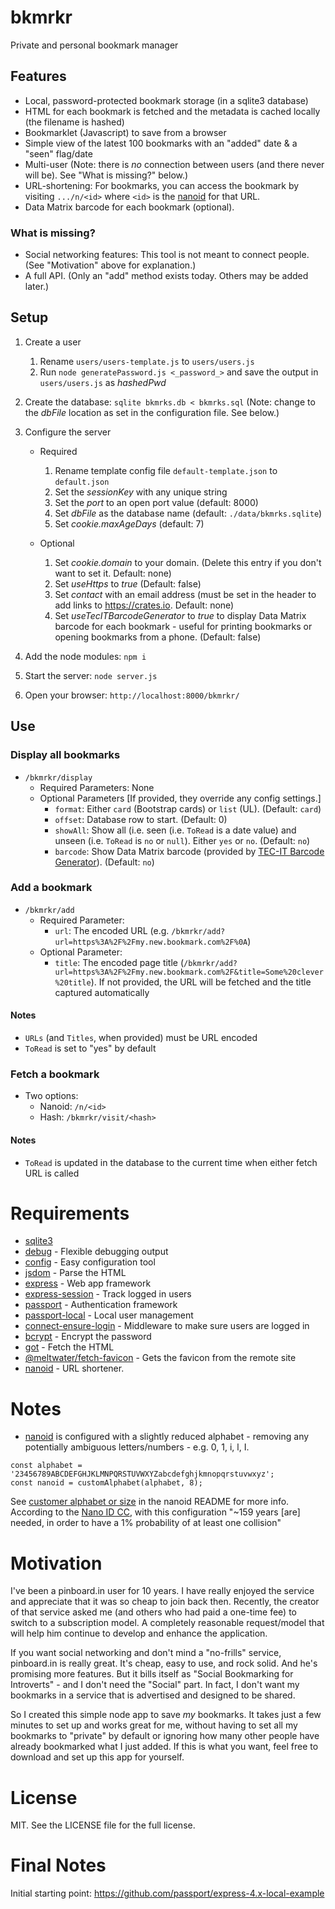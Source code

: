# bkmrkr
Private and personal bookmark manager

## Features
* Local, password-protected bookmark storage (in a sqlite3 database)
* HTML for each bookmark is fetched and the metadata is cached locally (the filename is hashed)
* Bookmarklet (Javascript) to save from a browser
* Simple view of the latest 100 bookmarks with an "added" date & a "seen" flag/date
* Multi-user (Note: there is _no_ connection between users (and there never will be). See "What is missing?" below.)
* URL-shortening: For bookmarks, you can access the bookmark by visiting `.../n/<id>` where `<id>` is the [nanoid](https://github.com/ai/nanoid) for that URL.
* Data Matrix barcode for each bookmark (optional).

### What is missing?
* Social networking features: This tool is not meant to connect people. (See "Motivation" above for explanation.)
* A full API. (Only an "add" method exists today. Others may be added later.)

## Setup
1. Create a user
   1. Rename `users/users-template.js` to `users/users.js`
   1. Run `node generatePassword.js <_password_>` and save the output in `users/users.js` as _hashedPwd_
1. Create the database: `sqlite bkmrks.db < bkmrks.sql` (Note: change to the _dbFile_ location as set in the configuration file. See below.)
1. Configure the server
   * Required
      1. Rename template config file `default-template.json` to `default.json`
      1. Set the _sessionKey_ with any unique string
      1. Set the _port_ to an open port value (default: 8000)
      1. Set _dbFile_ as the database name (default: `./data/bkmrks.sqlite`)      
      1. Set _cookie.maxAgeDays_ (default: 7)

   * Optional
       1. Set _cookie.domain_ to your domain. (Delete this entry if you don't want to set it. Default: none)
       1. Set _useHttps_ to _true_ (Default: false)
       1. Set _contact_ with an email address (must be set in the header to add links to https://crates.io. Default: none)
       1. Set _useTecITBarcodeGenerator_ to _true_ to display Data Matrix barcode for each bookmark - useful for printing bookmarks or opening bookmarks from a phone. (Default: false)

1. Add the node modules: `npm i`
1. Start the server: `node server.js`
1. Open your browser: `http://localhost:8000/bkmrkr/`

## Use

### Display all bookmarks
* `/bkmrkr/display`
   * Required Parameters: None
   * Optional Parameters [If provided, they override any config settings.]
      * `format`: Either `card` (Bootstrap cards) or `list` (UL). (Default: `card`)
      * `offset`: Database row to start. (Default: 0)
      * `showAll`: Show all (i.e. seen (i.e. `ToRead` is a date value) and unseen (i.e. `ToRead` is `no` or `null`). Either `yes` or `no`. (Default: `no`)
      * `barcode`: Show Data Matrix barcode (provided by [TEC-IT Barcode Generator](https://www.tec-it.com)). (Default: `no`)

### Add a bookmark
* `/bkmrkr/add`
   * Required Parameter:
      * `url`: The encoded URL (e.g. `/bkmrkr/add?url=https%3A%2F%2Fmy.new.bookmark.com%2F%0A`)
   * Optional Parameter:
      * `title`: The encoded page title (`/bkmrkr/add?url=https%3A%2F%2Fmy.new.bookmark.com%2F&title=Some%20clever%20title`). If not provided, the URL will be fetched and the title captured automatically

#### Notes
* `URLs` (and `Titles`, when provided) must be URL encoded
* `ToRead` is set to "yes" by default

### Fetch a bookmark
* Two options:
  * Nanoid: `/n/<id>`
  * Hash: `/bkmrkr/visit/<hash>`

#### Notes
* `ToRead` is updated in the database to the current time when either fetch URL is called

# Requirements
* [sqlite3](https://github.com/kriasoft/node-sqlite)
* [debug](https://github.com/visionmedia/debug) - Flexible debugging output
* [config](https://github.com/lorenwest/node-config) - Easy configuration tool
* [jsdom](https://github.com/jsdom/jsdom) - Parse the HTML
* [express](https://github.com/expressjs/express) - Web app framework
* [express-session](https://github.com/expressjs/session) - Track logged in users
* [passport](https://github.com/jaredhanson/passport) - Authentication framework
* [passport-local](https://github.com/jaredhanson/passport-local) - Local user management
* [connect-ensure-login](https://github.com/jaredhanson/connect-ensure-login) - Middleware to make sure users are logged in
* [bcrypt](https://github.com/kelektiv/node.bcrypt.js) - Encrypt the password
* [got](https://github.com/sindresorhus/got) - Fetch the HTML
* [@meltwater/fetch-favicon](https://github.com/gkovacs/fetch-favicon) - Gets the favicon from the remote site
* [nanoid](https://github.com/ai/nanoid) - URL shortener.

# Notes
* [nanoid](https://github.com/ai/nanoid) is configured with a slightly reduced alphabet - removing any potentially ambiguous letters/numbers - e.g. 0, 1, i, l, I.

```
const alphabet = '23456789ABCDEFGHJKLMNPQRSTUVWXYZabcdefghjkmnopqrstuvwxyz';
const nanoid = customAlphabet(alphabet, 8);
```

See [customer alphabet or size](https://github.com/ai/nanoid/#custom-alphabet-or-size) in the nanoid README for more info. According to the [Nano ID CC](https://zelark.github.io/nano-id-cc/), with this configuration "~159 years [are] needed, in order to have a 1% probability of at least one collision"

# Motivation
I've been a pinboard.in user for 10 years. I have really enjoyed the service and appreciate that it was so cheap to join back then. Recently, the creator of that service asked me (and others who had paid a one-time fee) to switch to a subscription model. A completely reasonable request/model that will help him continue to develop and enhance the application.

If you want social networking and don't mind a "no-frills" service, pinboard.in is really great. It's cheap, easy to use, and rock solid. And he's promising more features. But it bills itself as "Social Bookmarking for Introverts" - and I don't need the "Social" part. In fact, I don't want my bookmarks in a service that is advertised and designed to be shared.

So I created this simple node app to save *my* bookmarks. It takes just a few minutes to set up and works great for me, without having to set all my bookmarks to "private" by default or ignoring how many other people have already bookmarked what I just added. If this is what you want, feel free to download and set up this app for yourself.

# License
MIT. See the LICENSE file for the full license.

# Final Notes
Initial starting point: https://github.com/passport/express-4.x-local-example
